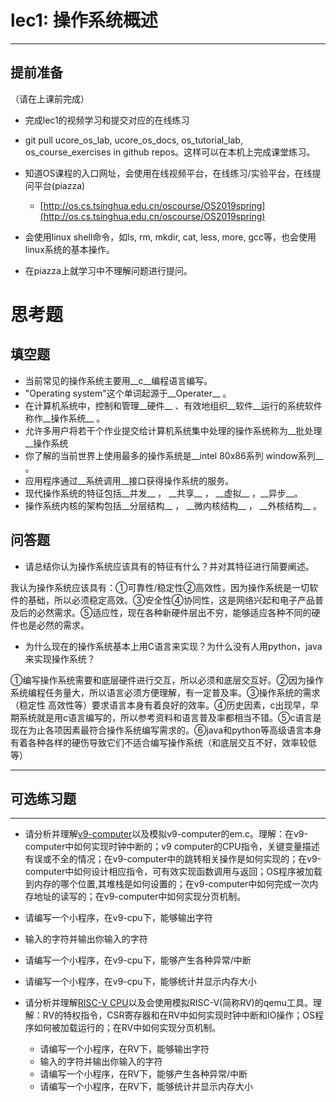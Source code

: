 # lec1: 操作系统概述

---

## **提前准备**

（请在上课前完成）

* 完成lec1的视频学习和提交对应的在线练习
* git pull ucore\_os\_lab, ucore\_os\_docs, os\_tutorial\_lab, os\_course\_exercises in github repos。这样可以在本机上完成课堂练习。
* 知道OS课程的入口网址，会使用在线视频平台，在线练习/实验平台，在线提问平台\(piazza\)
  * [http://os.cs.tsinghua.edu.cn/oscourse/OS2019spring](http://os.cs.tsinghua.edu.cn/oscourse/OS2019spring)


* 会使用linux shell命令，如ls, rm, mkdir, cat, less, more, gcc等，也会使用linux系统的基本操作。
* 在piazza上就学习中不理解问题进行提问。



# 思考题

## 填空题

* 当前常见的操作系统主要用__c__编程语言编写。
* "Operating system"这个单词起源于__Operater__ 。
* 在计算机系统中，控制和管理__硬件__ 、有效地组织__软件__运行的系统软件称作__操作系统__ 。
* 允许多用户将若干个作业提交给计算机系统集中处理的操作系统称为__批处理__操作系统
* 你了解的当前世界上使用最多的操作系统是__intel 80x86系列 window系列__ 。
* 应用程序通过__系统调用__接口获得操作系统的服务。
* 现代操作系统的特征包括__并发__ ， \_\_共享\_\_  ， \_\_虚拟\_\_ ，\_\_异步\_\_。
* 操作系统内核的架构包括__分层结构__ ， \_\_微内核结构\_\_ ， \_\_外核结构\_\_ 。

## 问答题

- 请总结你认为操作系统应该具有的特征有什么？并对其特征进行简要阐述。

我认为操作系统应该具有：①可靠性/稳定性②高效性，因为操作系统是一切软件的基础，所以必须稳定高效。③安全性④协同性，这是网络兴起和电子产品普及后的必然需求。⑤适应性，现在各种新硬件层出不穷，能够适应各种不同的硬件也是必然的需求。

- 为什么现在的操作系统基本上用C语言来实现？为什么没有人用python，java来实现操作系统？

①编写操作系统需要和底层硬件进行交互，所以必须和底层交互好。②因为操作系统编程任务量大，所以语言必须方便理解，有一定普及率。③操作系统的需求（稳定性 高效性等）要求语言本身有着良好的效率。④历史因素，c出现早，早期系统就是用c语言编写的，所以参考资料和语言普及率都相当不错。⑤c语言是现在为止各项因素最符合操作系统编写需求的。⑥java和python等高级语言本身有着各种各样的硬伤导致它们不适合编写操作系统（和底层交互不好，效率较低等）

---

## 可选练习题

---

- 请分析并理解[v9\-computer](https://github.com/chyyuu/os_tutorial_lab/blob/master/v9_computer/docs/v9_computer.md)以及模拟v9\-computer的em.c。理解：在v9\-computer中如何实现时钟中断的；v9 computer的CPU指令，关键变量描述有误或不全的情况；在v9\-computer中的跳转相关操作是如何实现的；在v9\-computer中如何设计相应指令，可有效实现函数调用与返回；OS程序被加载到内存的哪个位置,其堆栈是如何设置的；在v9\-computer中如何完成一次内存地址的读写的；在v9\-computer中如何实现分页机制。


- 请编写一个小程序，在v9-cpu下，能够输出字符


- 输入的字符并输出你输入的字符


- 请编写一个小程序，在v9-cpu下，能够产生各种异常/中断


- 请编写一个小程序，在v9-cpu下，能够统计并显示内存大小



- 请分析并理解[RISC-V CPU](http://www.riscvbook.com/chinese/)以及会使用模拟RISC\-V(简称RV)的qemu工具。理解：RV的特权指令，CSR寄存器和在RV中如何实现时钟中断和IO操作；OS程序如何被加载运行的；在RV中如何实现分页机制。
  - 请编写一个小程序，在RV下，能够输出字符
  - 输入的字符并输出你输入的字符
  - 请编写一个小程序，在RV下，能够产生各种异常/中断
  - 请编写一个小程序，在RV下，能够统计并显示内存大小
